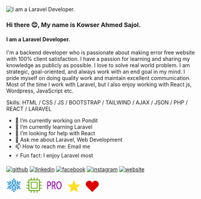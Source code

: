 ![I am a Laravel Developer.](https://i.ibb.co.com/VHKfDmB/Green-and-Yellow-Illustrative-Congratulation-Banner-Landscape.png)
### Hi there 😊, My name is Kowser Ahmed Sajol.
#### I am a Laravel Developer.


I'm a backend developer who is passionate about making error free website with 100% client satisfaction. I have a passion for learning and sharing my knowledge as publicly as possible. I love to solve real world problem. I am strategic, goal-oriented, and always work with an end goal in my mind. I pride myself on doing quality work and maintain excellent communication. Most of the time I work with Laravel, but I also enjoy working with React js, Wordpress, JavaScript etc.

Skills:  HTML / CSS / JS / BOOTSTRAP / TAILWIND / AJAX / JSON / PHP / REACT / LARAVEL 

- 🔭 I’m currently working on Pondit  
- 🌱 I’m currently learning Laravel 
- 🤔 I’m looking for help with React 
- 💬 Ask me about Laravel, Web Development 
- 📫 How to reach me: Email me 
- ⚡ Fun fact: I enjoy Laravel most 


[<img src='https://cdn.jsdelivr.net/npm/simple-icons@3.0.1/icons/github.svg' alt='github' height='40'>](https://github.com/https://github.com/KowserAhmedSajol)  [<img src='https://cdn.jsdelivr.net/npm/simple-icons@3.0.1/icons/linkedin.svg' alt='linkedin' height='40'>](https://www.linkedin.com/in/https://www.linkedin.com/in/kowser-ahmed-sajol-8386bb265//)  [<img src='https://cdn.jsdelivr.net/npm/simple-icons@3.0.1/icons/facebook.svg' alt='facebook' height='40'>](https://www.facebook.com/https://www.facebook.com/KowserAhmedSajol/)  [<img src='https://cdn.jsdelivr.net/npm/simple-icons@3.0.1/icons/instagram.svg' alt='instagram' height='40'>](https://www.instagram.com/https://www.instagram.com/kowserahmedsajol//)  [<img src='https://cdn.jsdelivr.net/npm/simple-icons@3.0.1/icons/icloud.svg' alt='website' height='40'>](https://main--helpful-malasada-165c09.netlify.app/)  

<a href='https://archiveprogram.github.com/'><img src='https://raw.githubusercontent.com/acervenky/animated-github-badges/master/assets/acbadge.gif' width='40' height='40'></a> <a href='https://docs.github.com/en/developers'><img src='https://raw.githubusercontent.com/acervenky/animated-github-badges/master/assets/devbadge.gif' width='40' height='40'></a> <a href='https://github.com/pricing'><img src='https://raw.githubusercontent.com/acervenky/animated-github-badges/master/assets/pro.gif' width='40' height='40'></a> <a href='https://stars.github.com/'><img src='https://raw.githubusercontent.com/acervenky/animated-github-badges/master/assets/starbadge.gif' width='35' height='35'></a> <a href='https://docs.github.com/en/github/supporting-the-open-source-community-with-github-sponsors'><img src='https://raw.githubusercontent.com/acervenky/animated-github-badges/master/assets/sponsorbadge.gif' width='35' height='35'></a> 

